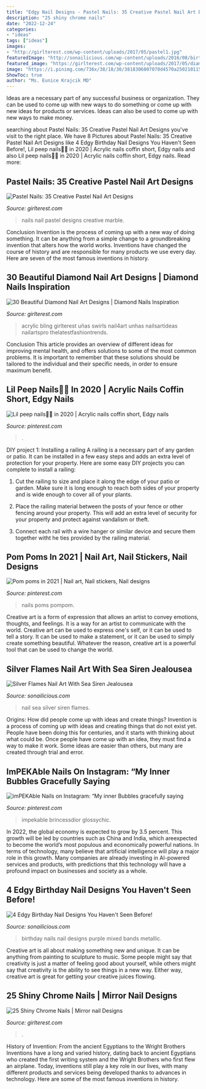 ```yaml
---
title: "Edgy Nail Designs - Pastel Nails: 35 Creative Pastel Nail Art Designs"
description: "25 shiny chrome nails"
date: "2022-12-24"
categories:
- "ideas"
tags: ["ideas"]
images:
- "http://girlterest.com/wp-content/uploads/2017/05/pastel1.jpg"
featuredImage: "http://sonailicious.com/wp-content/uploads/2016/08/birthday-nail-design-purple-nails.jpg"
featured_image: "https://girlterest.com/wp-content/uploads/2017/05/diamond29.jpg"
image: "https://i.pinimg.com/736x/38/18/30/3818306007070d4570a250210115f08c.jpg"
ShowToc: true
author: "Ms. Eunice Krajcik MD"
---
```



Ideas are a necessary part of any successful business or organization. They can be used to come up with new ways to do something or come up with new ideas for products or services. Ideas can also be used to come up with new ways to make money.

	

		
searching about Pastel Nails: 35 Creative Pastel Nail Art Designs you've visit to the right place. We have 8 Pictures about Pastel Nails: 35 Creative Pastel Nail Art Designs like 4 Edgy Birthday Nail Designs You Haven&#039;t Seen Before!, Lil peep nails🖤🐉 in 2020 | Acrylic nails coffin short, Edgy nails and also Lil peep nails🖤🐉 in 2020 | Acrylic nails coffin short, Edgy nails. Read more:
		
    
## Pastel Nails: 35 Creative Pastel Nail Art Designs

<img loading=lazy src="http://girlterest.com/wp-content/uploads/2017/05/pastel1.jpg" onerror="this.onerror=null;this.src='https://tse1.mm.bing.net/th?id=OIP.tLbf780fOfBY7fi0QAI0DgHaHa&amp;pid=15.1';" alt="Pastel Nails: 35 Creative Pastel Nail Art Designs">

_Source: girlterest.com_

>nails nail pastel designs creative marble. 

	

Conclusion
Invention is the process of coming up with a new way of doing something. It can be anything from a simple change to a groundbreaking invention that alters how the world works. Inventions have changed the course of history and are responsible for many products we use every day. Here are seven of the most famous inventions in history.

    
## 30 Beautiful Diamond Nail Art Designs | Diamond Nails Inspiration

<img loading=lazy src="https://girlterest.com/wp-content/uploads/2017/05/diamond29.jpg" onerror="this.onerror=null;this.src='https://tse1.mm.bing.net/th?id=OIP.vU8-k5PvlmBPP2rNNuTAFQHaHa&amp;pid=15.1';" alt="30 Beautiful Diamond Nail Art Designs | Diamond Nails Inspiration">

_Source: girlterest.com_

>acrylic bling girlterest uñas swirls nail4art unhas nailsartideas nailartspro thelatestfashiontrends. 

	

Conclusion
This article provides an overview of different ideas for improving mental health, and offers solutions to some of the most common problems. It is important to remember that these solutions should be tailored to the individual and their specific needs, in order to ensure maximum benefit.

    
## Lil Peep Nails🖤🐉 In 2020 | Acrylic Nails Coffin Short, Edgy Nails

<img loading=lazy src="https://i.pinimg.com/736x/38/18/30/3818306007070d4570a250210115f08c.jpg" onerror="this.onerror=null;this.src='https://tse2.mm.bing.net/th?id=OIP.Zy_kx1zPvFqi5mwIrKJeFAHaFj&amp;pid=15.1';" alt="Lil peep nails🖤🐉 in 2020 | Acrylic nails coffin short, Edgy nails">

_Source: pinterest.com_

>. 

	

DIY project 1: Installing a railing
A railing is a necessary part of any garden or patio. It can be installed in a few easy steps and adds an extra level of protection for your property. Here are some easy DIY projects you can complete to install a railing: 
1. Cut the railing to size and place it along the edge of your patio or garden. Make sure it is long enough to reach both sides of your property and is wide enough to cover all of your plants. 

2. Place the railing material between the posts of your fence or other fencing around your property. This will add an extra level of security for your property and protect against vandalism or theft. 

3. Connect each rail with a wire hanger or similar device and secure them together witht he ties provided by the railing material.

    
## Pom Poms In 2021 | Nail Art, Nail Stickers, Nail Designs

<img loading=lazy src="https://i.pinimg.com/736x/10/11/de/1011de2b5018d3042b03953c9ae79a54.jpg" onerror="this.onerror=null;this.src='https://tse2.mm.bing.net/th?id=OIP.Mjj362zSOdK8Gi29yG7MgAHaJ3&amp;pid=15.1';" alt="Pom poms in 2021 | Nail art, Nail stickers, Nail designs">

_Source: pinterest.com_

>nails poms pompom. 

	

Creative art is a form of expression that allows an artist to convey emotions, thoughts, and feelings. It is a way for an artist to communicate with the world. Creative art can be used to express one's self, or it can be used to tell a story. It can be used to make a statement, or it can be used to simply create something beautiful. Whatever the reason, creative art is a powerful tool that can be used to change the world.

    
## Silver Flames Nail Art With Sea Siren Jealousea

<img loading=lazy src="http://sonailicious.com/wp-content/uploads/2015/02/sea-green-nail-art-10.jpg" onerror="this.onerror=null;this.src='https://tse1.mm.bing.net/th?id=OIP.akhFCi5oAFaWImB9Ius1xgHaLH&amp;pid=15.1';" alt="Silver Flames Nail Art With Sea Siren Jealousea">

_Source: sonailicious.com_

>nail sea silver siren flames. 

	

Origins: How did people come up with ideas and create things?
Invention is a process of coming up with ideas and creating things that do not exist yet. People have been doing this for centuries, and it starts with thinking about what could be. Once people have come up with an idea, they must find a way to make it work. Some ideas are easier than others, but many are created through trial and error.

    
## ImPEKAble Nails On Instagram: “My Inner Bubbles Gracefully Saying

<img loading=lazy src="https://i.pinimg.com/736x/e0/68/0c/e0680ce75129abf00e9c10ce44d852e6.jpg" onerror="this.onerror=null;this.src='https://tse1.mm.bing.net/th?id=OIP.apH05Fk9pLh91B3TVCZRAQHaIx&amp;pid=15.1';" alt="imPEKAble Nails on Instagram: “My inner Bubbles gracefully saying">

_Source: pinterest.com_

>impekable brincessdior glossychic. 

	

In 2022, the global economy is expected to grow by 3.5 percent. This growth will be led by countries such as China and India, which areexpected to become the world’s most populous and economically powerful nations. In terms of technology, many believe that artificial intelligence will play a major role in this growth. Many companies are already investing in AI-powered services and products, with predictions that this technology will have a profound impact on businesses and society as a whole.

    
## 4 Edgy Birthday Nail Designs You Haven&#039;t Seen Before!

<img loading=lazy src="http://sonailicious.com/wp-content/uploads/2016/08/birthday-nail-design-purple-nails.jpg" onerror="this.onerror=null;this.src='https://tse3.mm.bing.net/th?id=OIP.9Dzl0bInGhEeS2NtBos-JgHaLH&amp;pid=15.1';" alt="4 Edgy Birthday Nail Designs You Haven&#039;t Seen Before!">

_Source: sonailicious.com_

>birthday nails nail designs purple mixed bands metallic. 

	

Creative art is all about making something new and unique. It can be anything from painting to sculpture to music. Some people might say that creativity is just a matter of feeling good about yourself, while others might say that creativity is the ability to see things in a new way. Either way, creative art is great for getting your creative juices flowing.

    
## 25 Shiny Chrome Nails | Mirror Nail Designs

<img loading=lazy src="https://girlterest.com/wp-content/uploads/2017/07/chrome-nails-edgy.jpg" onerror="this.onerror=null;this.src='https://tse4.mm.bing.net/th?id=OIP.yqWsCnPmckEyGg6OzyO-xQHaHa&amp;pid=15.1';" alt="25 Shiny Chrome Nails | Mirror nail Designs">

_Source: girlterest.com_

>. 

	

History of Invention: From the ancient Egyptians to the Wright Brothers
Inventions have a long and varied history, dating back to ancient Egyptians who created the first writing system and the Wright Brothers who first flew an airplane. Today, inventions still play a key role in our lives, with many different products and services being developed thanks to advances in technology. Here are some of the most famous inventions in history.


